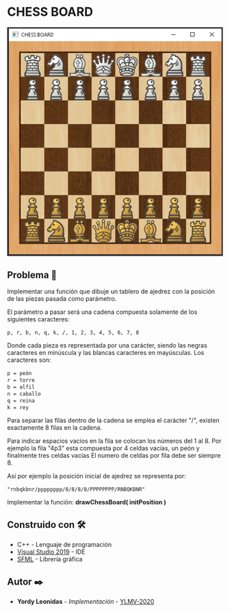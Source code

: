 # CHESS BOARD

 <img src="https://github.com/YLMV-2020/BMG-CHESS-BOARD/blob/main/screenshot/game.png" width="600px">

## Problema 🚀

Implementar una función que dibuje un tablero de ajedrez con la posición de las piezas pasada como parámetro.

El parámetro a pasar será una cadena compuesta solamente de los siguientes caracteres:

```
p, r, b, n, q, k, /, 1, 2, 3, 4, 5, 6, 7, 8
```

Donde cada pieza es representada por una carácter, siendo las negras caracteres en minúscula y las blancas caracteres en mayúsculas. Los caracteres son:

```
p = peón
r = torre
b = alfil
n = caballo
q = reina
k = rey
```

Para separar las filas dentro de la cadena se emplea el carácter "/", existen exactamente 8 filas en la cadena.

Para indicar espacios vacíos en la fila se colocan los números del 1 al 8. Por ejemplo la fila "4p3" esta compuesta por 4 celdas vacías, un peón y finalmente tres celdas vacías El numero de celdas por fila debe ser siempre 8. 

Así por ejemplo la posición inicial de ajedrez se representa por:
```
"rnbqkbnr/pppppppp/8/8/8/8/PPPPPPPP/RNBQKBNR"
```
Implementar la función: **drawChessBoard( initPosition )**

## Construido con 🛠️

* C++ - Lenguaje de programación
* [Visual Studio 2019](https://visualstudio.microsoft.com/es/downloads/) - IDE
* [SFML](https://www.sfml-dev.org) - Librería gráfica

## Autor ✒️

* **Yordy Leonidas** - *Implementación* - [YLMV-2020](https://github.com/YLMV-2020)
